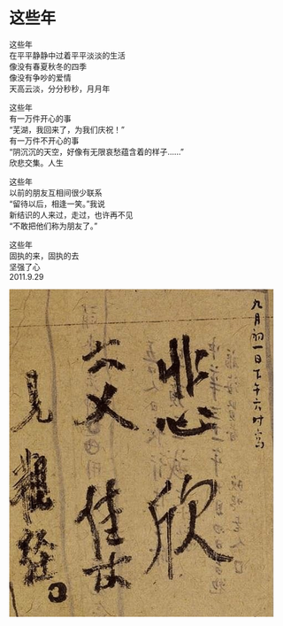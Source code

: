 # 这些年
   
这些年   
在平平静静中过着平平淡淡的生活   
像没有春夏秋冬的四季   
像没有争吵的爱情   
天高云淡，分分秒秒，月月年   
   
这些年   
有一万件开心的事   
“芜湖，我回来了，为我们庆祝！”   
有一万件不开心的事   
“阴沉沉的天空，好像有无限哀愁蕴含着的样子……”   
欣悲交集。人生   
   
这些年   
以前的朋友互相间很少联系   
“留待以后，相逢一笑。”我说   
新结识的人来过，走过，也许再不见   
“不敢把他们称为朋友了。”   
   
这些年   
固执的来，固执的去   
坚强了心   
2011.9.29   
   
![fscj_zxn](..\Images\fscj_zxn.jpg)
